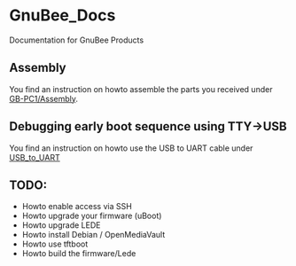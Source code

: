 # GnuBee_Docs

Documentation for GnuBee Products 

## Assembly

You find an instruction on howto assemble the parts you received under [GB-PC1/Assembly](blob/documentation/GB-PC1/Assembly/Assembly.pdf).

## Debugging early boot sequence using TTY->USB

You find an instruction on howto use the USB to UART cable under [USB_to_UART](USB_to_UART/README.md)

## TODO:

* Howto enable access via SSH
* Howto upgrade your firmware (uBoot)
* Howto upgrade LEDE
* Howto install Debian / OpenMediaVault
* Howto use tftboot
* Howto build the firmware/Lede
